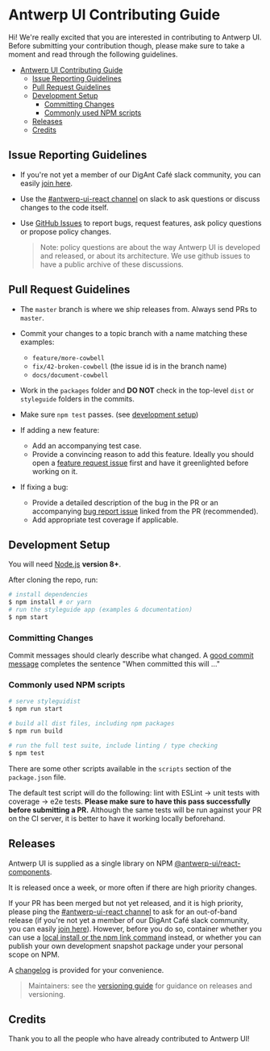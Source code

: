 # Antwerp UI Contributing Guide

Hi! We're really excited that you are interested in contributing to Antwerp UI. Before submitting your contribution though, please make sure to take a moment and read through the following guidelines.

- [Antwerp UI Contributing Guide](#antwerp-ui-contributing-guide)
  - [Issue Reporting Guidelines](#issue-reporting-guidelines)
  - [Pull Request Guidelines](#pull-request-guidelines)
  - [Development Setup](#development-setup)
    - [Committing Changes](#committing-changes)
    - [Commonly used NPM scripts](#commonly-used-npm-scripts)
  - [Releases](#releases)
  - [Credits](#credits)

## Issue Reporting Guidelines

- If you're not yet a member of our DigAnt Café slack community, you can easily [join here][digantcafe-slack].
- Use the [#antwerp-ui-react channel][antwerp-ui-react-slack] on slack to ask questions or discuss changes to the code itself.
- Use [GitHub Issues][github-issues] to report bugs, request features, ask policy questions or propose policy changes.

  > Note: policy questions are about the way Antwerp UI is developed and released, or about its architecture. We use github issues to have a public archive of these discussions.

## Pull Request Guidelines

- The `master` branch is where we ship releases from. Always send PRs to `master`.

- Commit your changes to a topic branch with a name matching these examples:
  - `feature/more-cowbell`
  - `fix/42-broken-cowbell` (the issue id is in the branch name)
  - `docs/document-cowbell`

- Work in the `packages` folder and **DO NOT** check in the top-level `dist` or `styleguide` folders in the commits.

- Make sure `npm test` passes. (see [development setup](#development-setup))

- If adding a new feature:
  - Add an accompanying test case.
  - Provide a convincing reason to add this feature. Ideally you should open a [feature request issue](https://github.com/digipolisantwerp/antwerp-ui_react/issues/new?template=feature_request.md) first and have it greenlighted before working on it.

- If fixing a bug:
  - Provide a detailed description of the bug in the PR or an accompanying [bug report issue](https://github.com/digipolisantwerp/antwerp-ui_react/issues/new?template=bug_report.md) linked from the PR (recommended).
  - Add appropriate test coverage if applicable.

## Development Setup

You will need [Node.js](http://nodejs.org) **version 8+**.

After cloning the repo, run:

```bash
# install dependencies
$ npm install # or yarn
# run the styleguide app (examples & documentation)
$ npm start
```

### Committing Changes

Commit messages should clearly describe what changed. A [good commit message](https://chris.beams.io/posts/git-commit/) completes the sentence "When committed this will …"

### Commonly used NPM scripts

``` bash
# serve styleguidist
$ npm run start

# build all dist files, including npm packages
$ npm run build

# run the full test suite, include linting / type checking
$ npm test
```

There are some other scripts available in the `scripts` section of the `package.json` file.

The default test script will do the following: lint with ESLint -> unit tests with coverage -> e2e tests. **Please make sure to have this pass successfully before submitting a PR.** Although the same tests will be run against your PR on the CI server, it is better to have it working locally beforehand.

## Releases

Antwerp UI is supplied as a single library on NPM [@antwerp-ui/react-components](https://www.npmjs.com/package/@antwerp-ui/react-components).

It is released once a week, or more often if there are high priority changes.

If your PR has been merged but not yet released, and it is high priority, please ping the [#antwerp-ui-react channel][antwerp-ui-react-slack] to ask for an out-of-band release (if you're not yet a member of our DigAnt Café slack community, you can easily [join here][digantcafe-slack]). However, before you do so, container whether you can use a [local install or the npm link command](https://medium.com/@the1mills/how-to-test-your-npm-module-without-publishing-it-every-5-minutes-1c4cb4b369be) instead, or whether you can publish your own development snapshot package under your personal scope on NPM.

A [changelog](CHANGELOG.md) is provided for your convenience.

> Maintainers: see the [versioning guide](./VERSIONING.md) for guidance on releases and versioning.

## Credits

Thank you to all the people who have already contributed to Antwerp UI!

[github-issues]: https://github.com/digipolisantwerp/antwerp-ui_react/issues
[antwerp-ui-react-slack]: https://digantcafe.slack.com/messages/CDGCW8U30/
[digantcafe-slack]: https://digantcafe-slack.digipolis.be
